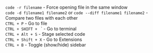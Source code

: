 
`code -r filename` - Force opening file in the same window <br/>
`code -d filename1 filename2` or `code --diff filename1 filename2` - Compare two files with each other  <br/>
`CTRL + P` - Go to file <br/>
`CTRL + SHIFT + ` \` - Go to terminal <br/>
`CTRL + Alt + S` - Stage selected code <br/>
`CTRL + Shift + X` - Go to Extensions <br/>
`CTRL + B` - Toggle (show/hide) sidebar <br/>

